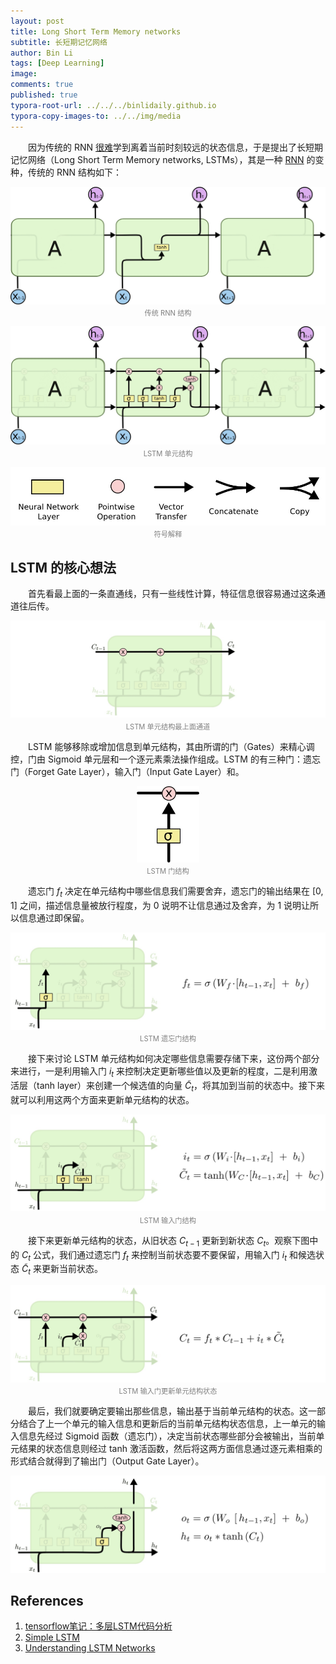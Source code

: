 ```yaml
---
layout: post
title: Long Short Term Memory networks
subtitle: 长短期记忆网络
author: Bin Li
tags: [Deep Learning]
image: 
comments: true
published: true
typora-root-url: ../../../binlidaily.github.io
typora-copy-images-to: ../../img/media
---
```


　　因为传统的 RNN [很难](http://ai.dinfo.unifi.it/paolo//ps/tnn-94-gradient.pdf)学到离着当前时刻较远的状态信息，于是提出了长短期记忆网络（Long Short Term Memory networks, LSTMs），其是一种 [RNN](https://binlidaily.github.io/2019-04-12-rnn-recurrent-neural-network/) 的变种，传统的 RNN 结构如下：

<p align="center">
<img src="/img/media/15560880253740.jpg" width="520">
</p>
<p style="margin-top:-2.5%" align="center">
<em style="color:#808080;font-style:normal;font-size:80%;"> 传统 RNN 结构</em>
</p>

<p align="center">
<img src="/img/media/15560881084865.jpg" width="520">
</p>
<p style="margin-top:-2.5%" align="center">
<em style="color:#808080;font-style:normal;font-size:80%;"> LSTM 单元结构</em>
</p>

<p align="center">
<img src="/img/media/15560881125115.jpg" width="520">
</p>
<p style="margin-top:-2.5%" align="center">
<em style="color:#808080;font-style:normal;font-size:80%;">符号解释</em>
</p>

## LSTM 的核心想法
　　首先看最上面的一条直通线，只有一些线性计算，特征信息很容易通过这条通道往后传。

<p align="center">
<img src="/img/media/15560884718235.jpg" width="">
</p>
<p style="margin-top:-2.5%" align="center">
<em style="color:#808080;font-style:normal;font-size:80%;">LSTM 单元结构最上面通道</em>
</p>

　　LSTM 能够移除或增加信息到单元结构，其由所谓的门（Gates）来精心调控，门由 Sigmoid 单元层和一个逐元素乘法操作组成。LSTM 的有三种门：遗忘门（Forget Gate Layer），输入门（Input Gate Layer）和。

<p align="center">
<img src="/img/media/15560886697329.jpg" width="100">
</p>
<p style="margin-top:-2.5%" align="center">
<em style="color:#808080;font-style:normal;font-size:80%;">LSTM  门结构</em>
</p>

　　遗忘门 $f_t$ 决定在单元结构中哪些信息我们需要舍弃，遗忘门的输出结果在 $[0, 1]$ 之间，描述信息量被放行程度，为 $0$ 说明不让信息通过及舍弃，为 $1$ 说明让所以信息通过即保留。

<p align="center">
<img src="/img/media/15560895593631.jpg" width="">
</p>
<p style="margin-top:-2.5%" align="center">
<em style="color:#808080;font-style:normal;font-size:80%;">LSTM  遗忘门结构</em>
</p>

　　接下来讨论 LSTM 单元结构如何决定哪些信息需要存储下来，这份两个部分来进行，一是利用输入门 $i_t$ 来控制决定更新哪些值以及更新的程度，二是利用激活层（tanh layer）来创建一个候选值的向量 $\tilde{C}_{t}$，将其加到当前的状态中。接下来就可以利用这两个方面来更新单元结构的状态。

<p align="center">
<img src="/img/media/15560902892125.jpg" width="">
</p>
<p style="margin-top:-2.5%" align="center">
<em style="color:#808080;font-style:normal;font-size:80%;">LSTM  输入门结构</em>
</p>

　　接下来更新单元结构的状态，从旧状态 $C_{t-1}$ 更新到新状态 $C_{t}$。观察下图中的 $C_{t}$ 公式，我们通过遗忘门 $f_t$ 来控制当前状态要不要保留，用输入门 $i_t$ 和候选状态 $\tilde{C}_{t}$ 来更新当前状态。

<p align="center">
<img src="/img/media/15560906327659.jpg" width="">
</p>
<p style="margin-top:-2.5%" align="center">
<em style="color:#808080;font-style:normal;font-size:80%;">LSTM  输入门更新单元结构状态</em>
</p>

　　最后，我们就要确定要输出那些信息，输出基于当前单元结构的状态。这一部分结合了上一个单元的输入信息和更新后的当前单元结构状态信息，上一单元的输入信息先经过 Sigmoid 函数（遗忘门），决定当前状态哪些部分会被输出，当前单元结果的状态信息则经过 tanh 激活函数，然后将这两方面信息通过逐元素相乘的形式结合就得到了输出门（Output Gate Layer）。

![](/img/media/15560918552000.jpg)



## References
1. [tensorflow笔记：多层LSTM代码分析](https://blog.csdn.net/u014595019/article/details/52759104)
2. [Simple LSTM](http://nicodjimenez.github.io/2014/08/08/lstm.html)
3. [Understanding LSTM Networks](http://colah.github.io/posts/2015-08-Understanding-LSTMs/)